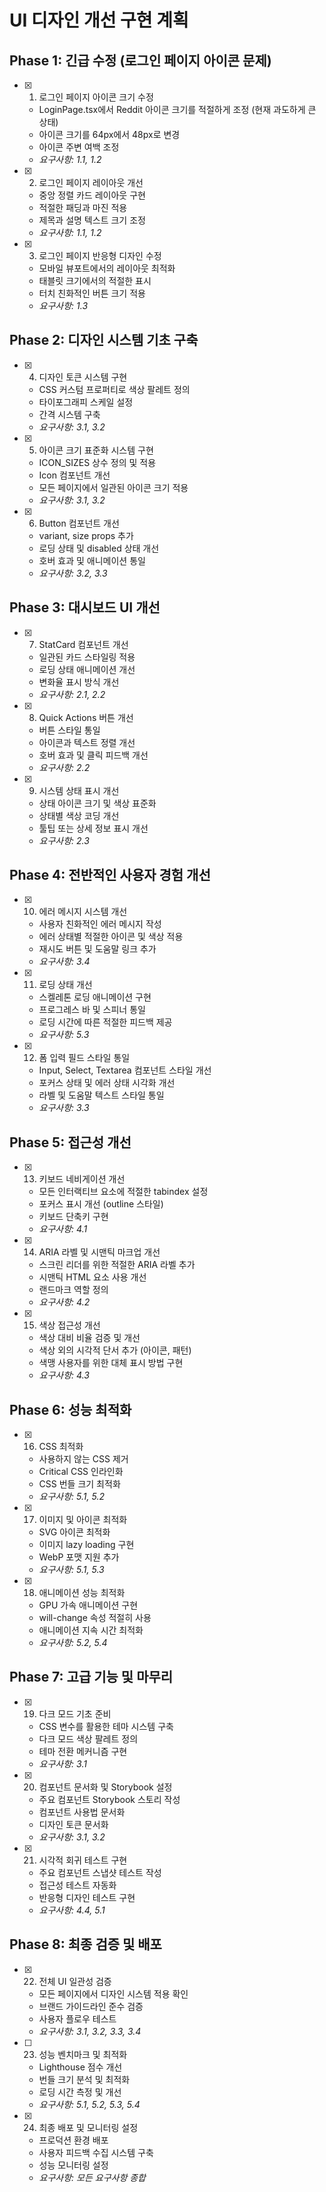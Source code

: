 # UI 디자인 개선 구현 계획

## Phase 1: 긴급 수정 (로그인 페이지 아이콘 문제)

- [x] 1. 로그인 페이지 아이콘 크기 수정
  - LoginPage.tsx에서 Reddit 아이콘 크기를 적절하게 조정 (현재 과도하게 큰 상태)
  - 아이콘 크기를 64px에서 48px로 변경
  - 아이콘 주변 여백 조정
  - _요구사항: 1.1, 1.2_

- [x] 2. 로그인 페이지 레이아웃 개선
  - 중앙 정렬 카드 레이아웃 구현
  - 적절한 패딩과 마진 적용
  - 제목과 설명 텍스트 크기 조정
  - _요구사항: 1.1, 1.2_

- [x] 3. 로그인 페이지 반응형 디자인 수정
  - 모바일 뷰포트에서의 레이아웃 최적화
  - 태블릿 크기에서의 적절한 표시
  - 터치 친화적인 버튼 크기 적용
  - _요구사항: 1.3_

## Phase 2: 디자인 시스템 기초 구축

- [x] 4. 디자인 토큰 시스템 구현
  - CSS 커스텀 프로퍼티로 색상 팔레트 정의
  - 타이포그래피 스케일 설정
  - 간격 시스템 구축
  - _요구사항: 3.1, 3.2_

- [x] 5. 아이콘 크기 표준화 시스템 구현
  - ICON_SIZES 상수 정의 및 적용
  - Icon 컴포넌트 개선
  - 모든 페이지에서 일관된 아이콘 크기 적용
  - _요구사항: 3.1, 3.2_

- [x] 6. Button 컴포넌트 개선
  - variant, size props 추가
  - 로딩 상태 및 disabled 상태 개선
  - 호버 효과 및 애니메이션 통일
  - _요구사항: 3.2, 3.3_

## Phase 3: 대시보드 UI 개선

- [x] 7. StatCard 컴포넌트 개선
  - 일관된 카드 스타일링 적용
  - 로딩 상태 애니메이션 개선
  - 변화율 표시 방식 개선
  - _요구사항: 2.1, 2.2_

- [x] 8. Quick Actions 버튼 개선
  - 버튼 스타일 통일
  - 아이콘과 텍스트 정렬 개선
  - 호버 효과 및 클릭 피드백 개선
  - _요구사항: 2.2_

- [x] 9. 시스템 상태 표시 개선
  - 상태 아이콘 크기 및 색상 표준화
  - 상태별 색상 코딩 개선
  - 툴팁 또는 상세 정보 표시 개선
  - _요구사항: 2.3_

## Phase 4: 전반적인 사용자 경험 개선

- [x] 10. 에러 메시지 시스템 개선
  - 사용자 친화적인 에러 메시지 작성
  - 에러 상태별 적절한 아이콘 및 색상 적용
  - 재시도 버튼 및 도움말 링크 추가
  - _요구사항: 3.4_

- [x] 11. 로딩 상태 개선
  - 스켈레톤 로딩 애니메이션 구현
  - 프로그레스 바 및 스피너 통일
  - 로딩 시간에 따른 적절한 피드백 제공
  - _요구사항: 5.3_

- [x] 12. 폼 입력 필드 스타일 통일
  - Input, Select, Textarea 컴포넌트 스타일 개선
  - 포커스 상태 및 에러 상태 시각화 개선
  - 라벨 및 도움말 텍스트 스타일 통일
  - _요구사항: 3.3_

## Phase 5: 접근성 개선

- [x] 13. 키보드 네비게이션 개선
  - 모든 인터랙티브 요소에 적절한 tabindex 설정
  - 포커스 표시 개선 (outline 스타일)
  - 키보드 단축키 구현
  - _요구사항: 4.1_

- [x] 14. ARIA 라벨 및 시맨틱 마크업 개선
  - 스크린 리더를 위한 적절한 ARIA 라벨 추가
  - 시맨틱 HTML 요소 사용 개선
  - 랜드마크 역할 정의
  - _요구사항: 4.2_

- [x] 15. 색상 접근성 개선
  - 색상 대비 비율 검증 및 개선
  - 색상 외의 시각적 단서 추가 (아이콘, 패턴)
  - 색맹 사용자를 위한 대체 표시 방법 구현
  - _요구사항: 4.3_

## Phase 6: 성능 최적화

- [x] 16. CSS 최적화
  - 사용하지 않는 CSS 제거
  - Critical CSS 인라인화
  - CSS 번들 크기 최적화
  - _요구사항: 5.1, 5.2_

- [x] 17. 이미지 및 아이콘 최적화
  - SVG 아이콘 최적화
  - 이미지 lazy loading 구현
  - WebP 포맷 지원 추가
  - _요구사항: 5.1, 5.3_

- [x] 18. 애니메이션 성능 최적화
  - GPU 가속 애니메이션 구현
  - will-change 속성 적절히 사용
  - 애니메이션 지속 시간 최적화
  - _요구사항: 5.2, 5.4_

## Phase 7: 고급 기능 및 마무리

- [x] 19. 다크 모드 기초 준비
  - CSS 변수를 활용한 테마 시스템 구축
  - 다크 모드 색상 팔레트 정의
  - 테마 전환 메커니즘 구현
  - _요구사항: 3.1_

- [x] 20. 컴포넌트 문서화 및 Storybook 설정
  - 주요 컴포넌트 Storybook 스토리 작성
  - 컴포넌트 사용법 문서화
  - 디자인 토큰 문서화
  - _요구사항: 3.1, 3.2_

- [x] 21. 시각적 회귀 테스트 구현
  - 주요 컴포넌트 스냅샷 테스트 작성
  - 접근성 테스트 자동화
  - 반응형 디자인 테스트 구현
  - _요구사항: 4.4, 5.1_

## Phase 8: 최종 검증 및 배포

- [x] 22. 전체 UI 일관성 검증
  - 모든 페이지에서 디자인 시스템 적용 확인
  - 브랜드 가이드라인 준수 검증
  - 사용자 플로우 테스트
  - _요구사항: 3.1, 3.2, 3.3, 3.4_

- [ ] 23. 성능 벤치마크 및 최적화
  - Lighthouse 점수 개선
  - 번들 크기 분석 및 최적화
  - 로딩 시간 측정 및 개선
  - _요구사항: 5.1, 5.2, 5.3, 5.4_

- [x] 24. 최종 배포 및 모니터링 설정
  - 프로덕션 환경 배포
  - 사용자 피드백 수집 시스템 구축
  - 성능 모니터링 설정
  - _요구사항: 모든 요구사항 종합_